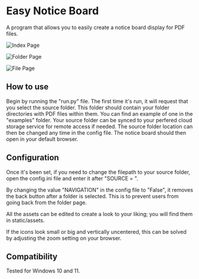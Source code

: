 # Easy Notice Board

A program that allows you to easily create a notice board display for PDF files.

![Index Page](http://drive.google.com/uc?export=view&id=1gCPeYpp3i0oOxDAfLt7wzI1uCs2Wk3H2/view?usp=sharing)

![Folder Page](http://drive.google.com/uc?export=view&id=1aBAdjxN9-Glc79ZLR-4kr0oMJirQU-PC/view?usp=sharing)

![File Page](http://drive.google.com/uc?export=view&id=1nH01ySUyexmr8jozyOM31Vq2umqhbufG/view?usp=sharing)

## How to use

Begin by running the "run.py" file. The first time it's run, it will request that you select the source folder. This folder should contain your folder directories with PDF files within them. You can find an example of one in the "examples" folder. Your source folder can be synced to your perfered cloud storage service for remote access if needed. The source folder location can then be changed any time in the config file. The notice board should then open in your default browser.

## Configuration

Once it's been set, if you need to change the filepath to your source folder, open the config.ini file and enter it after "SOURCE = ".

By changing the value "NAVIGATION" in the config file to "False", it removes the back button after a folder is selected. This is to prevent users from going back from the folder page.

All the assets can be edited to create a look to your liking; you will find them in static/assets.

If the icons look small or big and vertically uncentered, this can be solved by adjusting the zoom setting on your browser.

## Compatibility

Tested for Windows 10 and 11.
